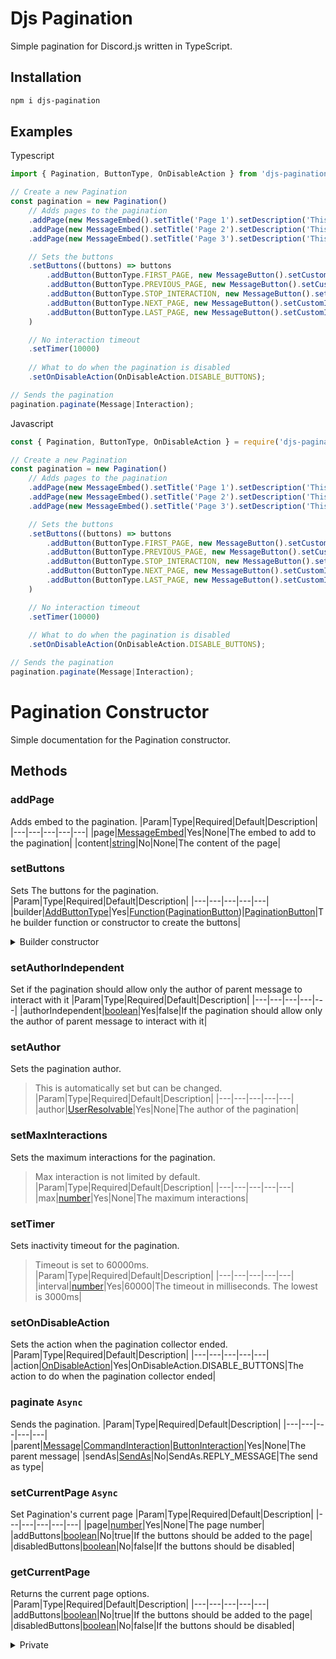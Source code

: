 # Djs Pagination
Simple pagination for Discord.js written in TypeScript.

## Installation
```bash
npm i djs-pagination
```

## Examples

Typescript
```typescript
import { Pagination, ButtonType, OnDisableAction } from 'djs-pagination';

// Create a new Pagination
const pagination = new Pagination()
    // Adds pages to the pagination
    .addPage(new MessageEmbed().setTitle('Page 1').setDescription('This is page 1'), 'Page 1')
    .addPage(new MessageEmbed().setTitle('Page 2').setDescription('This is page 2'), 'Page 2')
    .addPage(new MessageEmbed().setTitle('Page 3').setDescription('This is page 3'), 'Page 3')

    // Sets the buttons
    .setButtons((buttons) => buttons
        .addButton(ButtonType.FIRST_PAGE, new MessageButton().setCustomId('f').setLabel('First Page').setStyle('PRIMARY'))
        .addButton(ButtonType.PREVIOUS_PAGE, new MessageButton().setCustomId('p').setLabel('Previous Page').setStyle('PRIMARY'))
        .addButton(ButtonType.STOP_INTERACTION, new MessageButton().setCustomId('s').setLabel('Stop').setStyle('DANGER'))
        .addButton(ButtonType.NEXT_PAGE, new MessageButton().setCustomId('n').setLabel('Next Page').setStyle('PRIMARY'))
        .addButton(ButtonType.LAST_PAGE, new MessageButton().setCustomId('l').setLabel('Last Page').setStyle('PRIMARY'))
    )

    // No interaction timeout
    .setTimer(10000)
    
    // What to do when the pagination is disabled
    .setOnDisableAction(OnDisableAction.DISABLE_BUTTONS);

// Sends the pagination
pagination.paginate(Message|Interaction);
```

Javascript
```typescript
const { Pagination, ButtonType, OnDisableAction } = require('djs-pagination');

// Create a new Pagination
const pagination = new Pagination()
    // Adds pages to the pagination
    .addPage(new MessageEmbed().setTitle('Page 1').setDescription('This is page 1'), 'Page 1')
    .addPage(new MessageEmbed().setTitle('Page 2').setDescription('This is page 2'), 'Page 2')
    .addPage(new MessageEmbed().setTitle('Page 3').setDescription('This is page 3'), 'Page 3')

    // Sets the buttons
    .setButtons((buttons) => buttons
        .addButton(ButtonType.FIRST_PAGE, new MessageButton().setCustomId('f').setLabel('First Page').setStyle('PRIMARY'))
        .addButton(ButtonType.PREVIOUS_PAGE, new MessageButton().setCustomId('p').setLabel('Previous Page').setStyle('PRIMARY'))
        .addButton(ButtonType.STOP_INTERACTION, new MessageButton().setCustomId('s').setLabel('Stop').setStyle('DANGER'))
        .addButton(ButtonType.NEXT_PAGE, new MessageButton().setCustomId('n').setLabel('Next Page').setStyle('PRIMARY'))
        .addButton(ButtonType.LAST_PAGE, new MessageButton().setCustomId('l').setLabel('Last Page').setStyle('PRIMARY'))
    )

    // No interaction timeout
    .setTimer(10000)
    
    // What to do when the pagination is disabled
    .setOnDisableAction(OnDisableAction.DISABLE_BUTTONS);

// Sends the pagination
pagination.paginate(Message|Interaction);
```

# Pagination Constructor

Simple documentation for the Pagination constructor.

## Methods

### addPage
Adds embed to the pagination.
|Param|Type|Required|Default|Description|
|---|---|---|---|---|
|page|[MessageEmbed](https://discord.js.org/#/docs/main/stable/class/MessageEmbed)|Yes|None|The embed to add to the pagination|
|content|[string](https://developer.mozilla.org/en-US/docs/Web/JavaScript/Reference/Global_Objects/String)|No|None|The content of the page|

### setButtons
Sets The buttons for the pagination.
|Param|Type|Required|Default|Description|
|---|---|---|---|---|
|builder|[AddButtonType](https://github.com/GhexterCortes/djs-pagination/blob/main/src/util/Buttons.ts#L26)|Yes|[Function](https://developer.mozilla.org/en-US/docs/Web/JavaScript/Reference/Global_Objects/String)([PaginationButton](#BuilderConstructor))\|[PaginationButton](#BuilderConstructor)|The builder function or constructor to create the buttons|

<details>
    <summary>Builder constructor</summary>

******
# Builder Constructor
Button builder constructor.
## Methods
### addButton
Adds a button to the pagination.
|Param|Type|Required|Default|Description|
|---|---|---|---|---|
|type|[AddButtonType](https://github.com/GhexterCortes/djs-pagination/blob/main/src/util/Buttons.ts#L26)|Yes|None|The type of button to add|
|button|[MessageButton](https://discord.js.org/#/docs/main/stable/class/MessageButton)|Yes|None|The button to add|

### getButtons
Gets the buttons for the pagination and returns [MessageActionRow](https://discord.js.org/#/docs/main/stable/class/MessageActionRow).
|Param|Type|Required|Default|Description|
|---|---|---|---|---|
|disabled|[boolean](https://developer.mozilla.org/en-US/docs/Web/JavaScript/Reference/Global_Objects/Boolean)|No|false|Disable buttons|

### setFilter
Sets the filter for the pagination.
|Param|Type|Required|Default|Description|
|---|---|---|---|---|
|customFilter|[Function](https://developer.mozilla.org/en-US/docs/Web/JavaScript/Reference/Global_Objects/Function)|No|None|The filter function|

## Properties
### buttons
Buttons for the pagination.
Type: [Buttons](https://github.com/GhexterCortes/djs-pagination/blob/main/src/util/Buttons.ts#L3)

### filter
Filter for the pagination.
Type: [CollectorFilter](https://discord.js.org/#/docs/main/stable/typedef/CollectorFilter)<[[MessageComponentInteraction](https://discord.js.org/#/docs/main/stable/class/MessageComponentInteraction)]>
******
</details>

### setAuthorIndependent
Set if the pagination should allow only the author of parent message to interact with it
|Param|Type|Required|Default|Description|
|---|---|---|---|---|
|authorIndependent|[boolean](https://developer.mozilla.org/en-US/docs/Web/JavaScript/Reference/Global_Objects/Boolean)|Yes|false|If the pagination should allow only the author of parent message to interact with it|

### setAuthor
Sets the pagination author.
> This is automatically set but can be changed.
|Param|Type|Required|Default|Description|
|---|---|---|---|---|
|author|[UserResolvable](https://discord.js.org/#/docs/main/stable/typedef/UserResolvable)|Yes|None|The author of the pagination|

### setMaxInteractions
Sets the maximum interactions for the pagination.
> Max interaction is not limited by default.
|Param|Type|Required|Default|Description|
|---|---|---|---|---|
|max|[number](https://developer.mozilla.org/en-US/docs/Web/JavaScript/Reference/Global_Objects/Number)|Yes|None|The maximum interactions|

### setTimer
Sets inactivity timeout for the pagination.
> Timeout is set to 60000ms.
|Param|Type|Required|Default|Description|
|---|---|---|---|---|
|interval|[number](https://developer.mozilla.org/en-US/docs/Web/JavaScript/Reference/Global_Objects/Number)|Yes|60000|The timeout in milliseconds. The lowest is 3000ms|

### setOnDisableAction
Sets the action when the pagination collector ended.
|Param|Type|Required|Default|Description|
|---|---|---|---|---|
|action|[OnDisableAction](https://github.com/GhexterCortes/djs-pagination/blob/main/src/index.ts#L6)|Yes|OnDisableAction.DISABLE_BUTTONS|The action to do when the pagination collector ended|

### paginate `Async`
Sends the pagination.
|Param|Type|Required|Default|Description|
|---|---|---|---|---|
|parent|[Message](https://discord.js.org/#/docs/main/stable/class/Message)\|[CommandInteraction](https://discord.js.org/#/docs/main/stable/class/CommandInteraction)\|[ButtonInteraction](https://discord.js.org/#/docs/main/stable/class/ButtonInteraction)|Yes|None|The parent message|
|sendAs|[SendAs](https://github.com/GhexterCortes/djs-pagination/blob/main/src/index.ts#L25)|No|SendAs.REPLY_MESSAGE|The send as type|

### setCurrentPage `Async`
Set Pagination's current page
|Param|Type|Required|Default|Description|
|---|---|---|---|---|
|page|[number](https://developer.mozilla.org/en-US/docs/Web/JavaScript/Reference/Global_Objects/Number)|Yes|None|The page number|
|addButtons|[boolean](https://developer.mozilla.org/en-US/docs/Web/JavaScript/Reference/Global_Objects/Boolean)|No|true|If the buttons should be added to the page|
|disabledButtons|[boolean](https://developer.mozilla.org/en-US/docs/Web/JavaScript/Reference/Global_Objects/Boolean)|No|false|If the buttons should be disabled|

### getCurrentPage
Returns the current page options.
|Param|Type|Required|Default|Description|
|---|---|---|---|---|
|addButtons|[boolean](https://developer.mozilla.org/en-US/docs/Web/JavaScript/Reference/Global_Objects/Boolean)|No|true|If the buttons should be added to the page|
|disabledButtons|[boolean](https://developer.mozilla.org/en-US/docs/Web/JavaScript/Reference/Global_Objects/Boolean)|No|false|If the buttons should be disabled|

<details>
    <summary>Private</summary>

### addButtons
Returns message options with buttons
|Param|Type|Required|Default|Description|
|---|---|---|---|---|
|options|any|Yes|None|The message options|
|disabled|[boolean](https://developer.mozilla.org/en-US/docs/Web/JavaScript/Reference/Global_Objects/Boolean)|No|false|If the buttons should be disabled|
|removeButtons|[boolean](https://developer.mozilla.org/en-US/docs/Web/JavaScript/Reference/Global_Objects/Boolean)|No|false|If the buttons should be removed|

### getAuthor
Get the author from parent message
|Param|Type|Required|Default|Description|
|---|---|---|---|---|
|parent|[Message](https://discord.js.org/#/docs/main/stable/class/Message)\|[CommandInteraction](https://discord.js.org/#/docs/main/stable/class/CommandInteraction)\|[ButtonInteraction](https://discord.js.org/#/docs/main/stable/class/ButtonInteraction)|Yes|None|The parent message|

### addCollector `Async`
Adds collector to sent pagination message.


### send `Async`
Sends the pagination.
|Param|Type|Required|Default|Description|
|sendAs|[SendAs](https://github.com/GhexterCortes/djs-pagination/blob/main/src/index.ts#L25)|No|SendAs.REPLY_MESSAGE|The send as type|
</details>
